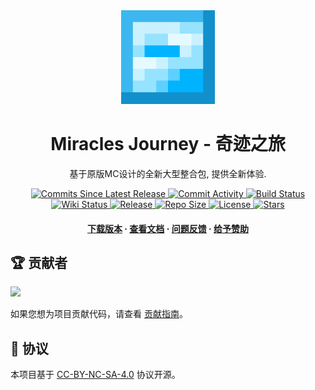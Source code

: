 <div align="center">
  <img src=".github/asset/icon.png" alt="logo" width="150" height="auto" />
  <h1>Miracles Journey - 奇迹之旅</h1>
  <p>
    基于原版MC设计的全新大型整合包, 提供全新体验.
  </p>
  <p>
    <a href="https://github.com/QianFuv/Miracles-Journey/commits/main/">
      <img src="https://img.shields.io/github/commits-since/QianFuv/Miracles-Journey/latest?style=plastic&color=blue" alt="Commits Since Latest Release" />
    </a>
    <a href="https://github.com/QianFuv/Miracles-Journey/commits/main/">
      <img src="https://img.shields.io/github/commit-activity/w/QianFuv/Miracles-Journey?style=plastic&color=blue" alt="Commit Activity" />
    </a>
    <a href="https://github.com/QianFuv/Miracles-Journey/actions/workflows/nightlybuild.yml">
      <img src="https://img.shields.io/github/actions/workflow/status/QianFuv/Miracles-Journey/nightlybuild.yml?style=plastic&label=nightly build&color=blue" alt="Build Status" />
    </a>
    <a href="https://mjwiki.qianf.fun/">
      <img src="https://img.shields.io/uptimerobot/status/m797930572-49470041ab540b0efc30ac67?style=plastic&label=wiki%20status&color=blue" alt="Wiki Status" />
    </a>
    <a href="https://github.com/QianFuv/Miracles-Journey/releases">
      <img src="https://img.shields.io/github/v/release/QianFuv/Miracles-Journey?style=plastic&color=blue" alt="Release" />
    </a>
    <a href="https://github.com/QianFuv/Miracles-Journey">
      <img src="https://img.shields.io/github/repo-size/QianFuv/Miracles-Journey?style=plastic&color=blue" alt="Repo Size" />
    </a>
    <a href="https://creativecommons.org/licenses/by-nc-sa/4.0/deed.zh-hans">
      <img src="https://img.shields.io/badge/license-CC--BY--NC--SA--4.0-blue?style=plastic&color=blue" alt="License" />
    </a>
    <a href="https://github.com/QianFuv/Miracles-Journey/stargazers">
      <img src="https://img.shields.io/github/stars/QianFuv/Miracles-Journey?style=plastic&color=blue" alt="Stars" />
    </a>
  </p>
  <h4>
      <a href="https://github.com/QianFuv/Miracles-Journey/releases">下载版本</a>
    <span> · </span>
      <a href="https://mjwiki.qianf.fun/">查看文档</a>
    <span> · </span>
      <a href="https://github.com/QianFuv/Miracles-Journey/issues/new/choose">问题反馈</a>
    <span> · </span>
      <a href="https://afdian.com/a/qianfuv">给予赞助</a>
  </h4>
</div>

## 🏆 贡献者

<a href="https://github.com/QianFuv/Miracles-Journey/graphs/contributors">
  <img src="https://contrib.rocks/image?repo=QianFuv/Miracles-Journey" />
</a>

<br/>

如果您想为项目贡献代码，请查看 [贡献指南](https://github.com/QianFuv/Miracles-Journey/CONTRIBUTING.md)。

## 📄 协议

本项目基于 [CC-BY-NC-SA-4.0](https://creativecommons.org/licenses/by-nc-sa/4.0/deed.zh-hans) 协议开源。